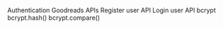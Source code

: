 Authentication
Goodreads APIs
Register user API
Login user API
bcrypt
bcrypt.hash()
bcrypt.compare()
